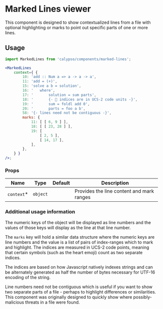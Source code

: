 # Marked Lines viewer

This component is designed to show contextualized lines from a file with
optional highlighting or marks to point out specific parts of one or more lines.

## Usage

```jsx
import MarkedLines from 'calypso/components/marked-lines';

<MarkedLines
	context={ {
		10: 'add :: Num a => a -> a -> a',
		11: 'add = (+)',
		15: 'solve a b = solution',
		16: '	where',
		17: '		solution = sum parts',
		18: '		{- 💩 indices are in UCS-2 code units -}',
		19: '		sum = foldl add 0',
		20: '		parts = foo a b',
		58: '{- lines need not be contiguous -}',
		marks: {
			11: [ [ 6, 9 ] ],
			18: [ [ 23, 28 ] ],
			19: [
				[ 2, 5 ],
				[ 14, 17 ],
			],
		},
	} }
/>;
```

### Props

| Name        | Type     | Default | Description                               |
| ----------- | -------- | ------- | ----------------------------------------- |
| `context`\* | `object` |         | Provides the line content and mark ranges |

### Additional usage information

The numeric keys of the object will be displayed as line numbers and the
values of those keys will display as the line at that line number.

The `marks` key will hold a similar data structure where the numeric keys
are line numbers and the value is a list of pairs of index-ranges which to
mark and highlight. The indices are measured in UCS-2 code points, meaning
that certain symbols (such as the heart emoji) count as two separate indices.

The indices are based on how Javascript natively indexes strings and can be
alternately generated as half the number of bytes necessary for UTF-16
encoding of the string.

Line numbers need not be contiguous which is useful if you want to show two
separate parts of a file - perhaps to highlight differences or similarities.
This component was originally designed to quickly show where possibly-malicious
threats in a file were found.
